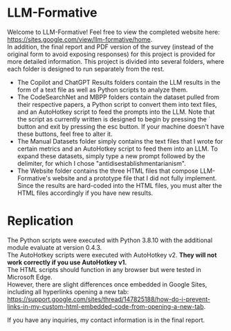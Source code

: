 # LLM-Formative

Welcome to LLM-Formative! Feel free to view the completed website here: https://sites.google.com/view/llm-formative/home.  
In addition, the final report and PDF version of the survey (instead of the original form to avoid exposing responses) for this project is provided for more detailed information.
This project is divided into several folders, where each folder is designed to run separately from the rest.
- The Copilot and ChatGPT Results folders contain the LLM results in the form of a text file as well as Python scripts to analyze them.
- The CodeSearchNet and MBPP folders contain the dataset pulled from their respective papers, a Python script to convert them into text files, and an AutoHotkey script to feed the prompts into the LLM. Note that the script as currently written is designed to begin by pressing the ` button and exit by pressing the esc button. If your machine doesn't have these buttons, feel free to alter it.
- The Manual Datasets folder simply contains the text files that I wrote for certain metrics and an AutoHotkey script to feed them into an LLM. To expand these datasets, simply type a new prompt followed by the delimiter, for which I chose "antidisestablishmentarianism".
- The Website folder contains the three HTML files that compose LLM-Formative's website and a prototype file that I did not fully implement. Since the results are hard-coded into the HTML files, you must alter the HTML files accordingly if you have new results.

# Replication

The Python scripts were executed with Python 3.8.10 with the additional module evaluate at version 0.4.3.  
The AutoHotkey scripts were executed with AutoHotkey v2. **They will not work correctly if you use AutoHotkey v1.**  
The HTML scripts should function in any browser but were tested in Microsoft Edge.  
However, there are slight differences once embedded in Google Sites, including all hyperlinks opening a new tab: https://support.google.com/sites/thread/147825188/how-do-i-prevent-links-in-my-custom-html-embedded-code-from-opening-a-new-tab.

If you have any inquiries, my contact information is in the final report.
